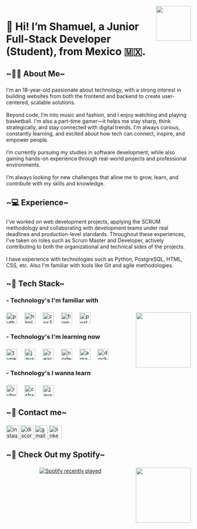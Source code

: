 <img align="right" height="95" src="https://media3.giphy.com/media/v1.Y2lkPTc5MGI3NjExbHVzdmI2M2JhbWpoaTZ6cHp3NHI0bWx2bm5la21lcmR2enlvN3JzaiZlcD12MV9pbnRlcm5hbF9naWZfYnlfaWQmY3Q9cw/PS8myGd5ItNfBfitEp/giphy.gif"  />

###

<h1 align="left">👋 Hi! I’m Shamuel, a Junior Full-Stack Developer (Student), from Mexico 🇲🇽.</h1>

###

<h2 align="left">~🙋🏻 About Me~</h2>

###

<p align="left">I'm an 18-year-old passionate about technology, with a strong interest in building websites from both the frontend and backend to create user-centered, scalable solutions. <br><br>Beyond code, I’m into music and fashion, and I enjoy watching and playing basketball. I'm also a part-time gamer—it helps me stay sharp, think strategically, and stay connected with digital trends. I'm always curious, constantly learning, and excited about how tech can connect, inspire, and empower people.<br><br>I’m currently pursuing my studies in software development, while also gaining hands-on experience through real-world projects and professional environments.<br><br>I'm always looking for new challenges that allow me to grow, learn, and contribute with my skills and knowledge.</p>

###

<h2 align="left">~💻 Experience~</h2>

###

<p align="left">I've worked on web development projects, applying the SCRUM methodology and collaborating with development teams under real deadlines and production-level standards. Throughout these experiences, I’ve taken on roles such as Scrum Master and Developer, actively contributing to both the organizational and technical sides of the projects.<br><br>I have experience with technologies such as Python, PostgreSQL, HTML, CSS, etc. Also I'm familiar with tools like Git and agile methodologies.</p>

###

<h2 align="left">~📝 Tech Stack~</h2>

###

<h3 align="left">- Technology's I'm familiar with</h3>

###

<img align="right" height="150" src="https://media1.giphy.com/media/v1.Y2lkPTc5MGI3NjExaWZjaTMxejVrYWZxY3g5ZTV4bGllODhkcGpvZGIzbG12dWozZGxmMyZlcD12MV9pbnRlcm5hbF9naWZfYnlfaWQmY3Q9cw/lwxbF5KFsU3uQQF2iq/giphy.gif"  />

###

<div align="left">
  <img src="https://cdn.jsdelivr.net/gh/devicons/devicon/icons/python/python-original.svg" height="30" alt="python logo"  />
  <img width="12" />
  <img src="https://cdn.jsdelivr.net/gh/devicons/devicon/icons/html5/html5-original.svg" height="30" alt="html5 logo"  />
  <img width="12" />
  <img src="https://cdn.jsdelivr.net/gh/devicons/devicon/icons/css3/css3-original.svg" height="30" alt="css3 logo"  />
  <img width="12" />
  <img src="https://cdn.jsdelivr.net/gh/devicons/devicon/icons/figma/figma-original.svg" height="30" alt="figma logo"  />
  <img width="12" />
  <img src="https://cdn.jsdelivr.net/gh/devicons/devicon/icons/postgresql/postgresql-original.svg" height="30" alt="postgresql logo"  />
</div>

###

<h3 align="left">- Technology's I'm learning now</h3>

###

<div align="left">
  <img src="https://cdn.jsdelivr.net/gh/devicons/devicon/icons/typescript/typescript-original.svg" height="30" alt="typescript logo"  />
  <img width="12" />
  <img src="https://cdn.jsdelivr.net/gh/devicons/devicon/icons/javascript/javascript-original.svg" height="30" alt="javascript logo"  />
  <img width="12" />
  <img src="https://cdn.jsdelivr.net/gh/devicons/devicon/icons/react/react-original.svg" height="30" alt="react logo"  />
  <img width="12" />
  <img src="https://cdn.jsdelivr.net/gh/devicons/devicon/icons/nodejs/nodejs-original.svg" height="30" alt="nodejs logo"  />
  <img width="12" />
  <img src="https://cdn.jsdelivr.net/gh/devicons/devicon/icons/amazonwebservices/amazonwebservices-original-wordmark.svg" height="30" alt="amazonwebservices logo"  />
  <img width="12" />
  <img src="https://cdn.jsdelivr.net/gh/devicons/devicon/icons/docker/docker-plain.svg" height="30" alt="docker logo"  />
</div>

###

<h3 align="left">- Technology's I wanna learn</h3>

###

<div align="left">
  <img src="https://cdn.jsdelivr.net/gh/devicons/devicon/icons/ruby/ruby-original.svg" height="30" alt="ruby logo"  />
  <img width="12" />
  <img src="https://cdn.jsdelivr.net/gh/devicons/devicon/icons/csharp/csharp-original.svg" height="30" alt="csharp logo"  />
  <img width="12" />
  <img src="https://cdn.jsdelivr.net/gh/devicons/devicon/icons/java/java-original.svg" height="30" alt="java logo"  />
</div>

###

<h2 align="left">~📨 Contact me~</h2>

###

<div align="left">
  <a href="https://www.instagram.com/_z1nk_/" target="_blank">
    <img src="https://img.shields.io/static/v1?message=Instagram&logo=instagram&label=&color=E4405F&logoColor=white&labelColor=&style=for-the-badge" height="35" alt="instagram logo"  />
  </a>
  <a href="https://discord.com/users/zinc2728" target="_blank">
    <img src="https://img.shields.io/static/v1?message=Discord&logo=discord&label=&color=7289DA&logoColor=white&labelColor=&style=for-the-badge" height="35" alt="discord logo"  />
  </a>
  <a href="https://mail.google.com/mail/?view=cm&to=shamuelbecerra@gmail.com&su=Contact%20from%20your%20GitHub%20profile" target="_blank">
    <img src="https://img.shields.io/static/v1?message=Gmail&logo=gmail&label=&color=D14836&logoColor=white&labelColor=&style=for-the-badge" height="35" alt="gmail logo"  />
  </a>
  <a href="https://www.linkedin.com/in/shamuel-becerra-56753b36b/" target="_blank">
    <img src="https://img.shields.io/static/v1?message=LinkedIn&logo=linkedin&label=&color=0077B5&logoColor=white&labelColor=&style=for-the-badge" height="35" alt="linkedin logo"  />
  </a>
</div>

###

<h2 align="left">~🎵 Check Out my Spotify~</h2>

###

<img align="right" height="150" src="https://media2.giphy.com/media/v1.Y2lkPTc5MGI3NjExN2d2OW94d2xsZGVvNmc5dms3ZjRhY2RpMWg4NTFzNnJyejNpejlmcSZlcD12MV9pbnRlcm5hbF9naWZfYnlfaWQmY3Q9cw/a7YBatpbXSzxbrSkvM/giphy.gif"  />

###

<div align="center">
  <a href="https://open.spotify.com/user/31hm4eygtyr7b4rivvmvh5wo2t2a">
    <img src="https://spotify-recently-played-readme.vercel.app/api?user=31hm4eygtyr7b4rivvmvh5wo2t2a&count=5" alt="Spotify recently played"  />
  </a>
</div>

###
